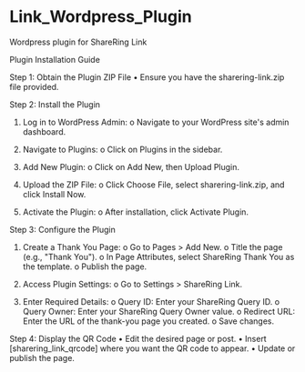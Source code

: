 # Link_Wordpress_Plugin
Wordpress plugin for ShareRing Link

Plugin Installation Guide

Step 1: Obtain the Plugin ZIP File
• Ensure you have the sharering-link.zip file provided.

Step 2: Install the Plugin

1. Log in to WordPress Admin:
  o Navigate to your WordPress site's admin dashboard.

2. Navigate to Plugins:
  o Click on Plugins in the sidebar.

3. Add New Plugin:
  o Click on Add New, then Upload Plugin.

4. Upload the ZIP File:
  o Click Choose File, select sharering-link.zip, and click Install Now.

5. Activate the Plugin:
  o After installation, click Activate Plugin.

Step 3: Configure the Plugin

1. Create a Thank You Page:
  o Go to Pages > Add New.
  o Title the page (e.g., "Thank You").
  o In Page Attributes, select ShareRing Thank You as the template.
  o Publish the page.

2. Access Plugin Settings:
  o Go to Settings > ShareRing Link.

3. Enter Required Details:
  o Query ID: Enter your ShareRing Query ID.
  o Query Owner: Enter your ShareRing Query Owner value.
  o Redirect URL: Enter the URL of the thank-you page you created.
  o Save changes.

Step 4: Display the QR Code
• Edit the desired page or post.
• Insert [sharering_link_qrcode] where you want the QR code to appear.
• Update or publish the page.
